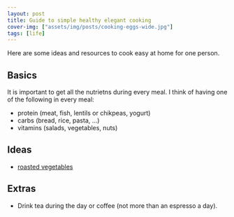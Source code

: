 ```yaml
---
layout: post
title: Guide to simple healthy elegant cooking
cover-img: ["assets/img/posts/cooking-eggs-wide.jpg"]
tags: [life]
---
```


Here are some ideas and resources to cook easy at home for one person. 

## Basics

It is important to get all the nutrietns during every meal. 
I think of having one of the following in every meal:
* protein (meat, fish, lentils or chikpeas, yogurt)
* carbs (bread, rice, pasta, ...)
* vitamins (salads, vegetables, nuts)

## Ideas

* [roasted vegetables](https://youtu.be/opMsfLXZn74)

## Extras

* Drink tea during the day or coffee (not more than an espresso a day). 
